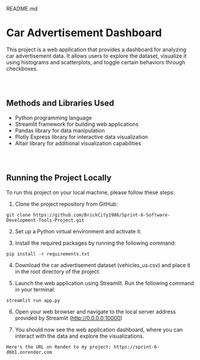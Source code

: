 README.md

# Car Advertisement Dashboard

This project is a web application that provides a dashboard for analyzing car advertisement data. It allows users to explore the dataset, visualize it using histograms and scatterplots, and toggle certain behaviors through checkboxes.
```



```
## Methods and Libraries Used

- Python programming language
- Streamlit framework for building web applications
- Pandas library for data manipulation
- Plotly Express library for interactive data visualization
- Altair library for additional visualization capabilities
```



```
## Running the Project Locally

To run this project on your local machine, please follow these steps:

1. Clone the project repository from GitHub:

```
git clone https://github.com/BrickCity1986/Sprint-6-Software-Development-Tools-Project.git
```

2. Set up a Python virtual environment and activate it.

3. Install the required packages by running the following command:

```
pip install -r requirements.txt
```

4. Download the car advertisement dataset (vehicles_us.csv) and place it in the root directory of the project.

5. Launch the web application using Streamlit. Run the following command in your terminal:

```
streamlit run app.py
```

6. Open your web browser and navigate to the local server address provided by Streamlit (http://0.0.0.0:10000)

7. You should now see the web application dashboard, where you can interact with the data and explore the visualizations.
```
Here's the URL on Render to my project: https://sprint-6-d6b1.onrender.com
```
